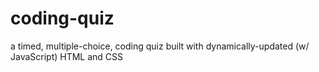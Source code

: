 # coding-quiz
a timed, multiple-choice, coding quiz built with dynamically-updated (w/ JavaScript) HTML and CSS
